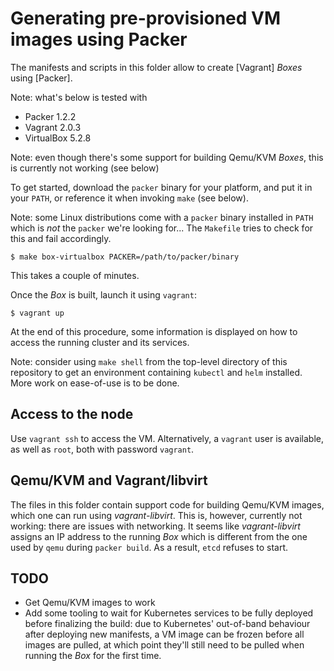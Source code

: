 Generating pre-provisioned VM images using Packer
=================================================
The manifests and scripts in this folder allow to create [Vagrant] *Boxes* using
[Packer].

Note: what's below is tested with

- Packer 1.2.2
- Vagrant 2.0.3
- VirtualBox 5.2.8

Note: even though there's some support for building Qemu/KVM *Boxes*, this is
currently not working (see below)

To get started, download the `packer` binary for your platform, and put it in
your `PATH`, or reference it when invoking `make` (see below).

Note: some Linux distributions come with a `packer` binary installed in `PATH`
which is *not* the `packer` we're looking for... The `Makefile` tries to check
for this and fail accordingly.

```shell
$ make box-virtualbox PACKER=/path/to/packer/binary
```

This takes a couple of minutes.

Once the *Box* is built, launch it using `vagrant`:

```shell
$ vagrant up
```

At the end of this procedure, some information is displayed on how to access
the running cluster and its services.

Note: consider using `make shell` from the top-level directory of this
repository to get an environment containing `kubectl` and `helm` installed. More
work on ease-of-use is to be done.

Access to the node
------------------
Use `vagrant ssh` to access the VM. Alternatively, a `vagrant` user is
available, as well as `root`, both with password `vagrant`.

Qemu/KVM and Vagrant/libvirt
----------------------------
The files in this folder contain support code for building Qemu/KVM images,
which one can run using *vagrant-libvirt*. This is, however, currently not
working: there are issues with networking. It seems like *vagrant-libvirt*
assigns an IP address to the running *Box* which is different from the one used
by `qemu` during `packer build`. As a result, `etcd` refuses to start.

TODO
----
- Get Qemu/KVM images to work
- Add some tooling to wait for Kubernetes services to be fully deployed before
finalizing the build: due to Kubernetes' out-of-band behaviour after deploying
new manifests, a VM image can be frozen before all images are pulled, at which
point they'll still need to be pulled when running the *Box* for the first time.
